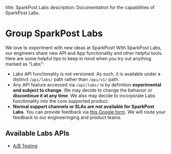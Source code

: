 title: SparkPost Labs
description: Documentation for the capabilities of SparkPost Labs.

# Group SparkPost Labs

We love to experiment with new ideas at SparkPost!
With SparkPost Labs, our engineers share new API and App functionality and other helpful tools. Here are some helpful tips to keep in mind when you try out anything marked as “Labs”:

* Labs API functionality is not versioned. As such, it is available under a distinct `/api/labs/` path rather than `/api/v1/` path. 
* Any API feature accessed via `/api/labs/` is by definition **experimental and subject to change**. We may decide to change the behavior or **discontinue it at any time**. We also may decide to incorporate Labs functionality into the core supported product.
* **Normal support channels or SLAs are not available for SparkPost Labs**. You can provide feedback via [this Google form](https://goo.gl/forms/qvTW9BbmQFsFTZB03). We will route your feedback to our engineeringing and product teams.

## Available Labs APIs

* [A/B Testing](/api/ab-testing.html)
